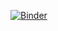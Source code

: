 [![Binder](https://mybinder.org/badge_logo.svg)](https://mybinder.org/v2/gh/Moure24/Aprender/tree/master/master)
